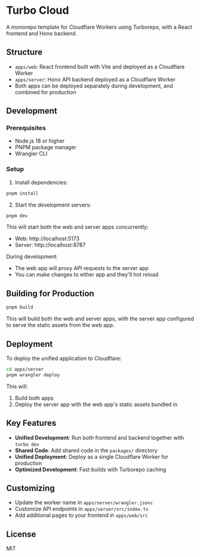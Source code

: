 # Turbo Cloud

A monorepo template for Cloudflare Workers using Turborepo, with a React frontend and Hono backend.

## Structure

- `apps/web`: React frontend built with Vite and deployed as a Cloudflare Worker
- `apps/server`: Hono API backend deployed as a Cloudflare Worker
- Both apps can be deployed separately during development, and combined for production

## Development

### Prerequisites

- Node.js 18 or higher
- PNPM package manager
- Wrangler CLI

### Setup

1. Install dependencies:

```bash
pnpm install
```

2. Start the development servers:

```bash
pnpm dev
```

This will start both the web and server apps concurrently:
- Web: http://localhost:5173
- Server: http://localhost:8787

During development:
- The web app will proxy API requests to the server app
- You can make changes to either app and they'll hot reload

## Building for Production

```bash
pnpm build
```

This will build both the web and server apps, with the server app configured to serve the static assets from the web app.

## Deployment

To deploy the unified application to Cloudflare:

```bash
cd apps/server
pnpm wrangler deploy
```

This will:
1. Build both apps
2. Deploy the server app with the web app's static assets bundled in

## Key Features

- **Unified Development**: Run both frontend and backend together with `turbo dev`
- **Shared Code**: Add shared code in the `packages/` directory
- **Unified Deployment**: Deploy as a single Cloudflare Worker for production
- **Optimized Development**: Fast builds with Turborepo caching

## Customizing

- Update the worker name in `apps/server/wrangler.jsonc`
- Customize API endpoints in `apps/server/src/index.ts`
- Add additional pages to your frontend in `apps/web/src`

## License

MIT